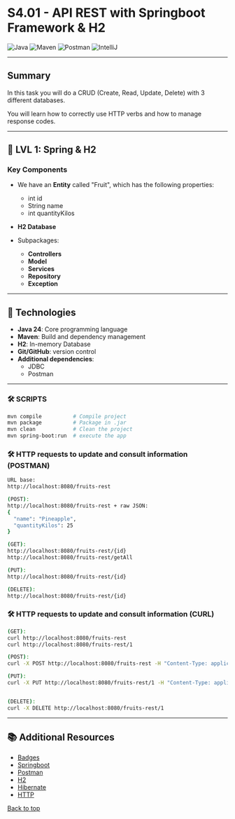 # S4.01 - API REST with Springboot Framework & H2

![Java](https://img.shields.io/badge/Java-ED8B00?style=for-the-badge&logo=openjdk&logoColor=white)
![Maven](https://img.shields.io/badge/apache_maven-C71A36?style=for-the-badge&logo=apachemaven&logoColor=white)
![Postman](https://img.shields.io/badge/Postman-FF6C37?style=for-the-badge&logo=Postman&logoColor=white)
![IntelliJ](https://img.shields.io/badge/IntelliJ_IDEA-000000.svg?style=for-the-badge&logo=intellij-idea&logoColor=white)

-----

## Summary
In this task you will do a CRUD (Create, Read, Update, Delete) 
with 3 different databases.

You will learn how to correctly use HTTP verbs and how 
to manage response codes.

-----

## 📄 LVL 1: Spring & H2
### Key Components

* We have an **Entity** called "Fruit", which has the following 
properties:
  * int id
  * String name
  * int quantityKilos

* **H2 Database**
* Subpackages:
  * **Controllers**
  * **Model**
  * **Services**
  * **Repository**
  * **Exception**

-----

## 🔧 Technologies
- **Java 24**: Core programming language
- **Maven**: Build and dependency management
- **H2**: In-memory Database
- **Git/GitHub**: version control
- **Additional dependencies**:
  - JDBC
  - Postman

-----

### 🛠️ SCRIPTS
```bash
mvn compile          # Compile project
mvn package          # Package in .jar
mvn clean            # Clean the project
mvn spring-boot:run  # execute the app
```

### 🛠️ HTTP requests to update and consult information (POSTMAN)
```bash
URL base:
http://localhost:8080/fruits-rest

(POST):
http://localhost:8080/fruits-rest + raw JSON:
{
  "name": "Pineapple",
  "quantityKilos": 25
}

(GET):
http://localhost:8080/fruits-rest/{id}
http://localhost:8080/fruits-rest/getAll

(PUT):
http://localhost:8080/fruits-rest/{id}

(DELETE):
http://localhost:8080/fruits-rest/{id}

```
### 🛠️ HTTP requests to update and consult information (CURL)
```bash
(GET):
curl http://localhost:8080/fruits-rest
curl http://localhost:8080/fruits-rest/1

(POST):
curl -X POST http://localhost:8080/fruits-rest -H "Content-Type: application/json" -d '{"name": "Pineapple", "quantityKilos": 25}'

(PUT):
curl -X PUT http://localhost:8080/fruits-rest/1 -H "Content-Type: application/json" -d '{"name": "Strawberry", "quantityKilos": 12}'


(DELETE):
curl -X DELETE http://localhost:8080/fruits-rest/1

```
-----

## 📚 Additional Resources
- [Badges](https://github.com/alexandresanlim/Badges4-README.md-Profile?tab=readme-ov-file#-frameworks--library-)
- [Springboot](https://dev.to/abhi9720/a-beginners-guide-to-crud-operations-of-rest-api-in-spring-boot-mysql-5hcl)
- [Postman](https://learning.postman.com/docs/getting-started/first-steps/sending-the-first-request/)
- [H2](https://www.h2database.com/html/tutorial.html#connecting_using_jdbc)
- [Hibernate](https://www.baeldung.com/spring-boot-hibernate)
- [HTTP](https://www.restapitutorial.com/httpstatuscodes)

[Back to top](#top)
